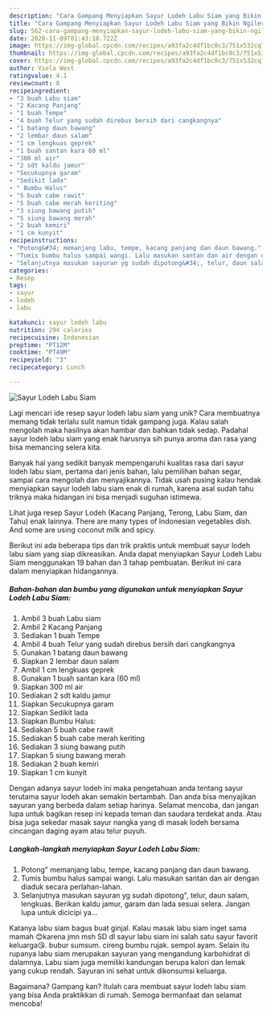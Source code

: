 ```yaml
---
description: "Cara Gampang Menyiapkan Sayur Lodeh Labu Siam yang Bikin Ngiler"
title: "Cara Gampang Menyiapkan Sayur Lodeh Labu Siam yang Bikin Ngiler"
slug: 562-cara-gampang-menyiapkan-sayur-lodeh-labu-siam-yang-bikin-ngiler
date: 2020-11-09T01:43:18.722Z
image: https://img-global.cpcdn.com/recipes/a93fa2c4df1bc0c3/751x532cq70/sayur-lodeh-labu-siam-foto-resep-utama.jpg
thumbnail: https://img-global.cpcdn.com/recipes/a93fa2c4df1bc0c3/751x532cq70/sayur-lodeh-labu-siam-foto-resep-utama.jpg
cover: https://img-global.cpcdn.com/recipes/a93fa2c4df1bc0c3/751x532cq70/sayur-lodeh-labu-siam-foto-resep-utama.jpg
author: Viola West
ratingvalue: 4.1
reviewcount: 8
recipeingredient:
- "3 buah Labu siam"
- "2 Kacang Panjang"
- "1 buah Tempe"
- "4 buah Telur yang sudah direbus bersih dari cangkangnya"
- "1 batang daun bawang"
- "2 lembar daun salam"
- "1 cm lengkuas geprek"
- "1 buah santan kara 60 ml"
- "300 ml air"
- "2 sdt kaldu jamur"
- "Secukupnya garam"
- "Sedikit lada"
- " Bumbu Halus"
- "5 buah cabe rawit"
- "5 buah cabe merah keriting"
- "3 siung bawang putih"
- "5 siung bawang merah"
- "2 buah kemiri"
- "1 cm kunyit"
recipeinstructions:
- "Potong&#34; memanjang labu, tempe, kacang panjang dan daun bawang."
- "Tumis bumbu halus sampai wangi. Lalu masukan santan dan air dengan diaduk secara perlahan-lahan."
- "Selanjutnya masukan sayuran yg sudah dipotong&#34;, telur, daun salam, lengkuas. Berikan kaldu jamur, garam dan lada sesuai selera. Jangan lupa untuk dicicipi ya..."
categories:
- Resep
tags:
- sayur
- lodeh
- labu

katakunci: sayur lodeh labu 
nutrition: 294 calories
recipecuisine: Indonesian
preptime: "PT12M"
cooktime: "PT49M"
recipeyield: "3"
recipecategory: Lunch

---
```



![Sayur Lodeh Labu Siam](https://img-global.cpcdn.com/recipes/a93fa2c4df1bc0c3/751x532cq70/sayur-lodeh-labu-siam-foto-resep-utama.jpg)

Lagi mencari ide resep sayur lodeh labu siam yang unik? Cara membuatnya memang tidak terlalu sulit namun tidak gampang juga. Kalau salah mengolah maka hasilnya akan hambar dan bahkan tidak sedap. Padahal sayur lodeh labu siam yang enak harusnya sih punya aroma dan rasa yang bisa memancing selera kita.

Banyak hal yang sedikit banyak mempengaruhi kualitas rasa dari sayur lodeh labu siam, pertama dari jenis bahan, lalu pemilihan bahan segar, sampai cara mengolah dan menyajikannya. Tidak usah pusing kalau hendak menyiapkan sayur lodeh labu siam enak di rumah, karena asal sudah tahu triknya maka hidangan ini bisa menjadi suguhan istimewa.

Lihat juga resep Sayur Lodeh (Kacang Panjang, Terong, Labu Siam, dan Tahu) enak lainnya. There are many types of Indonesian vegetables dish. And some are using coconut milk and spicy.


Berikut ini ada beberapa tips dan trik praktis untuk membuat sayur lodeh labu siam yang siap dikreasikan. Anda dapat menyiapkan Sayur Lodeh Labu Siam menggunakan 19 bahan dan 3 tahap pembuatan. Berikut ini cara dalam menyiapkan hidangannya.

<!--inarticleads1-->

##### Bahan-bahan dan bumbu yang digunakan untuk menyiapkan Sayur Lodeh Labu Siam:

1. Ambil 3 buah Labu siam
1. Ambil 2 Kacang Panjang
1. Sediakan 1 buah Tempe
1. Ambil 4 buah Telur yang sudah direbus bersih dari cangkangnya
1. Gunakan 1 batang daun bawang
1. Siapkan 2 lembar daun salam
1. Ambil 1 cm lengkuas geprek
1. Gunakan 1 buah santan kara (60 ml)
1. Siapkan 300 ml air
1. Sediakan 2 sdt kaldu jamur
1. Siapkan Secukupnya garam
1. Siapkan Sedikit lada
1. Siapkan  Bumbu Halus:
1. Sediakan 5 buah cabe rawit
1. Sediakan 5 buah cabe merah keriting
1. Sediakan 3 siung bawang putih
1. Siapkan 5 siung bawang merah
1. Sediakan 2 buah kemiri
1. Siapkan 1 cm kunyit


Dengan adanya sayur lodeh ini maka pengetahuan anda tentang sayur terutama sayur lodeh akan semakin bertambah. Dan anda bisa menyajikan sayuran yang berbeda dalam setiap harinya. Selamat mencoba, dan jangan lupa untuk bagikan resep ini kepada teman dan saudara terdekat anda. Atau bisa juga sekedar masak sayur nangka yang di masak lodeh bersama cincangan daging ayam atau telur puyuh. 

<!--inarticleads2-->

##### Langkah-langkah menyiapkan Sayur Lodeh Labu Siam:

1. Potong&#34; memanjang labu, tempe, kacang panjang dan daun bawang.
1. Tumis bumbu halus sampai wangi. Lalu masukan santan dan air dengan diaduk secara perlahan-lahan.
1. Selanjutnya masukan sayuran yg sudah dipotong&#34;, telur, daun salam, lengkuas. Berikan kaldu jamur, garam dan lada sesuai selera. Jangan lupa untuk dicicipi ya...


Katanya labu siam bagus buat ginjal. Kalau masak labu siam inget sama mamah 😊karena jmn msh SD dl sayur labu siam ini salah satu sayur favorit keluarga😘. bubur sumsum. cireng bumbu rujak. sempol ayam. Selain itu rupanya labu siam merupakan sayuran yang mengandung karbohidrat di dalamnya. Labu siam juga memiliki kandungan berupa kalori dan lemak yang cukup rendah. Sayuran ini sehat untuk dikonsumsi keluarga. 

Bagaimana? Gampang kan? Itulah cara membuat sayur lodeh labu siam yang bisa Anda praktikkan di rumah. Semoga bermanfaat dan selamat mencoba!
